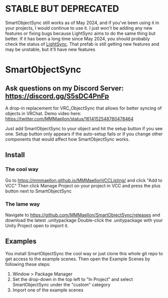# STABLE BUT DEPRECATED
SmartObjectSync still works as of May 2024, and if you've been using it in your projects, I would continue to use it.
I just won't be adding any new features or fixing bugs because LightSync aims to do the same thing but better.
If it has been a long time since May 2024, you should probably check the status of [LightSync](https://github.com/MMMaellon/LightSync). That prefab is still getting new features and may be unstable, but it'll have new features

# SmartObjectSync

## Ask questions on my Discord Server: <https://discord.gg/S5sDC4PnFp>

A drop-in replacement for VRC_ObjectSync that allows for better syncing of objects in VRChat. Demo video here: https://twitter.com/MMMaellon/status/1614152548780478464

Just add SmartObjectSync to your object and hit the setup button if you see one. Setup button only appears if the auto-setup fails or if you change other components that would affect how SmartObjectSync works.

## Install

### The cool way
Go to <https://mmmaellon.github.io/MMMaellonVCCListing/> and click "Add to VCC"
Then click Manage Project on your project in VCC and press the plus button next to SmartObjectSync

### The lame way
Navigate to <https://github.com/MMMaellon/SmartObjectSync/releases> and download the latest .unitypackage
Double-click the .unitypackage with your Unity Project open to import it.

## Examples

You install SmartObjectSync the cool way or just clone this whole git repo to get access to the example scenes.
Then open the Example Scenes by following these steps:

1. Window > Package Manager
2. Set the drop-down in the top left to "In Project" and select SmartObjectSync under the "custom" category
3. Import one of the example scenes

